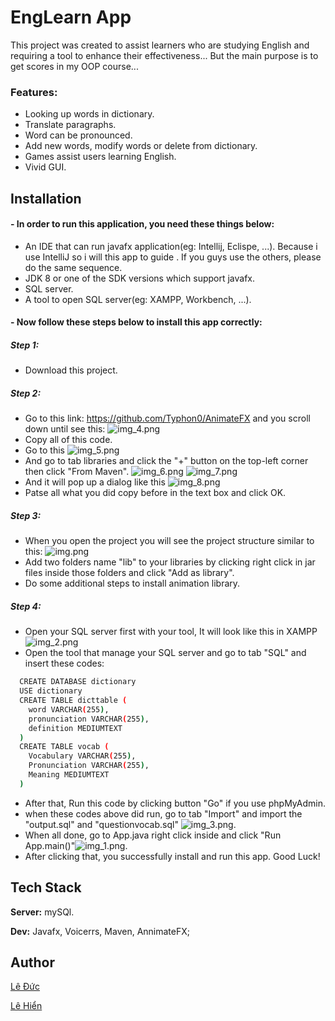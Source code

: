 # EngLearn App

This project was created to assist learners who are studying
English and requiring a tool to enhance their effectiveness...
But the main purpose is to get scores in my OOP course...
### Features: 

- Looking up words in dictionary.
- Translate paragraphs.
- Word can be pronounced.
- Add new words, modify words or delete from dictionary.
- Games assist users learning English.
- Vivid GUI.

## Installation

#### - In order to run this application, you need these things below:

- An IDE that can run javafx application(eg: Intellij, Eclispe, ...). Because i use IntelliJ so i will this app to guide
. If you guys use the others, please do the same sequence.
- JDK 8 or one of the SDK versions which support javafx. 
- SQL server.
- A tool to open SQL server(eg: XAMPP, Workbench, ...).

#### - Now follow these steps below to install this app correctly:


##### Step 1: 
- Download this project.
##### Step 2:
- Go to this link: https://github.com/Typhon0/AnimateFX and you scroll down until see this:
![img_4.png](img_4.png)
- Copy all of this code.
- Go to this ![img_5.png](img_5.png) 
- And go to tab libraries and click the "+" button on the top-left corner then click "From Maven".
![img_6.png](img_6.png)
![img_7.png](img_7.png)
- And it will pop up a dialog like this
![img_8.png](img_8.png)
- Patse all what you did copy before in the text box and click OK.
##### Step 3:
- When you open the project you will see the project structure similar to this: ![img.png](img.png)
- Add two folders name "lib" to your libraries by clicking right click in jar files inside those folders and click "Add as library".
- Do some additional steps to install animation library.
##### Step 4:
- Open your SQL server first with your tool, It will look like this in XAMPP![img_2.png](img_2.png)
- Open the tool that manage your SQL server and go to tab "SQL" and insert these codes:
```bash
  CREATE DATABASE dictionary
  USE dictionary
  CREATE TABLE dicttable (
    word VARCHAR(255),
    pronunciation VARCHAR(255),
    definition MEDIUMTEXT
  )
  CREATE TABLE vocab (
    Vocabulary VARCHAR(255),
    Pronunciation VARCHAR(255),
    Meaning MEDIUMTEXT
  )
```
- After that, Run this code by clicking button "Go" if you use phpMyAdmin.
- when these codes above did run, go to tab "Import" and import the "output.sql" and "questionvocab.sql" ![img_3.png](img_3.png).
- When all done,  go to App.java right click inside and click "Run App.main()"![img_1.png](img_1.png).
- After clicking that, you successfully install and run this app. Good Luck!

## Tech Stack
**Server:** mySQl.

**Dev:** Javafx, Voicerrs, Maven, AnnimateFX;

## Author
[Lê Đức](https://www.github.com/Lee-412)

[Lê Hiển](https://www.github.com/LeHien2818)
